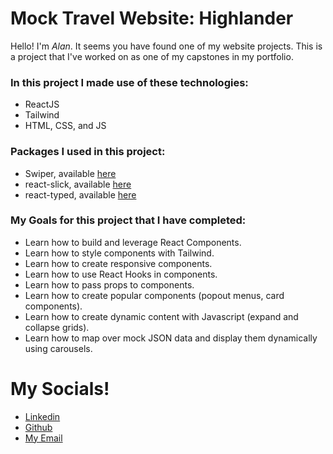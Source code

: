 # Mock Travel Website: Highlander
Hello! I'm *Alan*. It seems you have found one of my website projects. This is a project that I've worked on as one of my capstones in my portfolio.

### In this project I made use of these technologies:
* ReactJS
* Tailwind
* HTML, CSS, and JS

### Packages I used in this project:
* Swiper, available [here](https://swiperjs.com/)
* react-slick, available [here](https://react-slick.neostack.com/docs/get-started)
* react-typed, available [here](https://www.npmjs.com/package/react-typed)

### My Goals for this project that I have completed:
* Learn how to build and leverage React Components.
* Learn how to style components with Tailwind.
* Learn how to create responsive components.
* Learn how to use React Hooks in components.
* Learn how to pass props to components.
* Learn how to create popular components (popout menus, card components).
* Learn how to create dynamic content with Javascript (expand and collapse grids).
* Learn how to map over mock JSON data and display them dynamically using carousels.

# My Socials!
* [Linkedin](https://www.linkedin.com/in/alan-neale-bacay-ii-60aa48258/)
* [Github](https://github.com/alanbacay02)
* [My Email](galaxybacay@gmail.com)